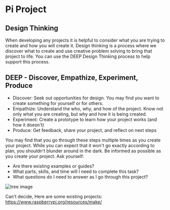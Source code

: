 # Pi Project

## Design Thinking
When developing any projects it is helpful to consider what you are trying to create and how you will create it. Design thinking is a process where we discover what to create and use creative problem solving to bring that project to life. You can use the DEEP Design Thinking process to help support this process.

## DEEP - Discover, Empathize, Experiment, Produce
- Discover: Seek out opportunities for design. You may find you want to create something for yourself or for others.
- Empathize: Understand the who, why, and how of the project. Know not only what you are creating, but why and how it is being created. 
- Experiment: Create a prototype to learn how your project works (and how it doesn't)
- Produce: Get feedback, share your project, and reflect on next steps

You may find that you go through these steps multiple times as you create your project. While you can expect that it won't go exactly according to plan, you shouldn't blunder around in the dark. Be informed as possible as you create your project. Ask yourself:
- Are there existing examples or guides?
- What parts, skills, and time will I need to complete this task?
- What questions do I need to answer as I go through this project?

![tree image](http://infed.org/mobi/wp-content/uploads/2014/09/project-management-cappellmeister-5921913-ccbyncsa2.jpg)

Can't decide, Here are some existing projects: https://www.raspberrypi.org/resources/make/
